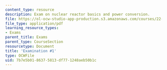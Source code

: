 ```yaml
---
content_type: resource
description: Exam on nuclear reactor basics and power conversion.
file: https://ol-ocw-studio-app-production.s3.amazonaws.com/courses/22-091-nuclear-reactor-safety-spring-2008/7b7e5b0186375813df771248aeb50b1c_MIT22_091S08_exam01.pdf
file_type: application/pdf
learning_resource_types:
- Exams
parent_title: Exams
parent_type: CourseSection
resourcetype: Document
title: 'Examination #1'
type: OCWFile
uid: 7b7e5b01-8637-5813-df77-1248aeb50b1c
---
```

